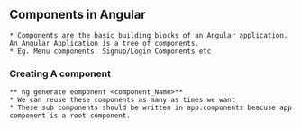 ## Components in Angular  
	* Components are the basic building blocks of an Angular application. An Angular Application is a tree of components.  
	* Eg. Menu components, Signup/Login Components etc  
### Creating A component  
	** ng generate eomponent <component_Name>**  
	* We can reuse these components as many as times we want  
	* These sub components should be written in app.components beacuse app component is a root component.  

